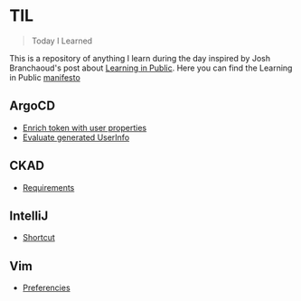 # TIL
> Today I Learned

This is a repository of anything I learn during the day inspired by Josh Branchaoud's post about [Learning in Public](https://dev.to/jbranchaud/how-i-built-a-learning-machine-45k9). Here you can find the Learning in Public [manifesto](https://www.swyx.io/learn-in-public)


## ArgoCD

* [Enrich token with user properties](ArgoCD/enrich-tocken-with-user-properties.md)
* [Evaluate generated UserInfo](ArgoCD/evaluate-generated-user-info.md)

## CKAD
* [Requirements](CKAD/requirements.md)

## IntelliJ
* [Shortcut](IntelliJ/shortcut.md)

## Vim
* [Preferencies](Vim/preferencies.md)
